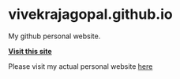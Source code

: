 # vivekrajagopal.github.io
My github personal website.

[**Visit this site**](https://vivekrajagopal.github.io)

Please visit my actual personal website [here](vivek-rajagopal.net)
